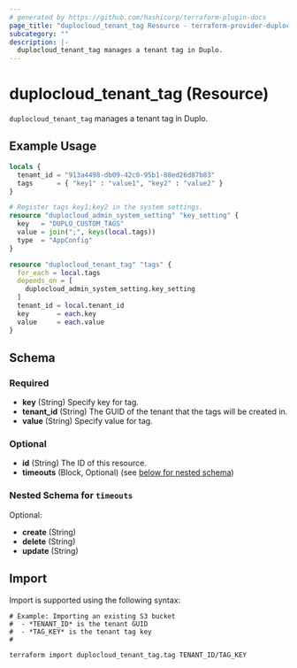 ```yaml
---
# generated by https://github.com/hashicorp/terraform-plugin-docs
page_title: "duplocloud_tenant_tag Resource - terraform-provider-duplocloud"
subcategory: ""
description: |-
  duplocloud_tenant_tag manages a tenant tag in Duplo.
---
```


# duplocloud_tenant_tag (Resource)

`duplocloud_tenant_tag` manages a tenant tag in Duplo.

## Example Usage

```terraform
locals {
  tenant_id = "913a4498-db09-42c0-95b1-88ed26d87b83"
  tags      = { "key1" : "value1", "key2" : "value2" }
}

# Register tags key1;key2 in the system settings.
resource "duplocloud_admin_system_setting" "key_setting" {
  key   = "DUPLO_CUSTOM_TAGS"
  value = join(";", keys(local.tags))
  type  = "AppConfig"
}

resource "duplocloud_tenant_tag" "tags" {
  for_each = local.tags
  depends_on = [
    duplocloud_admin_system_setting.key_setting
  ]
  tenant_id = local.tenant_id
  key       = each.key
  value     = each.value
}
```

<!-- schema generated by tfplugindocs -->
## Schema

### Required

- **key** (String) Specify key for tag.
- **tenant_id** (String) The GUID of the tenant that the tags will be created in.
- **value** (String) Specify value for tag.

### Optional

- **id** (String) The ID of this resource.
- **timeouts** (Block, Optional) (see [below for nested schema](#nestedblock--timeouts))

<a id="nestedblock--timeouts"></a>
### Nested Schema for `timeouts`

Optional:

- **create** (String)
- **delete** (String)
- **update** (String)

## Import

Import is supported using the following syntax:

```shell
# Example: Importing an existing S3 bucket
#  - *TENANT_ID* is the tenant GUID
#  - *TAG_KEY* is the tenant tag key
#

terraform import duplocloud_tenant_tag.tag TENANT_ID/TAG_KEY
```
